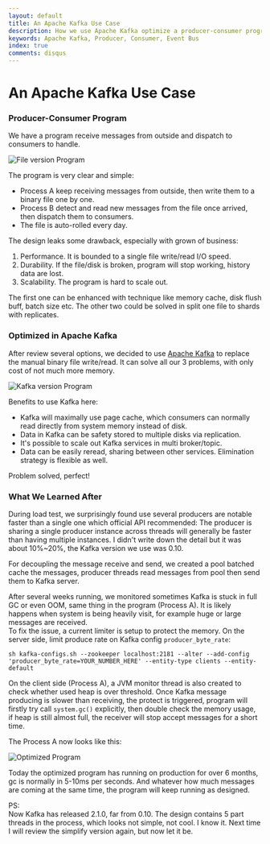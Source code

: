 ```yaml
---
layout: default
title: An Apache Kafka Use Case
description: How we use Apache Kafka optimize a producer-consumer program.
keywords: Apache Kafka, Producer, Consumer, Event Bus
index: true
comments: disqus
---
```


# An Apache Kafka Use Case

<h3>
<a href="#producer-consumer" name="producer-consumer" class="anchor"><span class="octicon octicon-link"></span></a>
Producer-Consumer Program
</h3>

We have a program receive messages from outside and dispatch to consumers to handle.

![File version Program](http://atealxt.github.io/images/20181206/producer_consumer-v1.png "File version Program")

The program is very clear and simple:
* Process A keep receiving messages from outside, then write them to a binary file one by one.
* Process B detect and read new messages from the file once arrived, then dispatch them to consumers.
* The file is auto-rolled every day.

The design leaks some drawback, especially with grown of business:
1. Performance. It is bounded to a single file write/read I/O speed.
2. Durability. If the file/disk is broken, program will stop working, history data are lost.
3. Scalability. The program is hard to scale out. 

The first one can be enhanced with technique like memory cache, disk flush buff, batch size etc. 
The other two could be solved in split one file to shards with replicates.

<h3>
<a href="#kafka-version-program" name="kafka-version-program" class="anchor"><span class="octicon octicon-link"></span></a>
Optimized in Apache Kafka
</h3>

After review several options, we decided to use [Apache Kafka](https://kafka.apache.org/) to replace the manual binary file write/read.
It can solve all our 3 problems, with only cost of not much more memory.

![Kafka version Program](http://atealxt.github.io/images/20181206/producer_consumer-v2.png "Kafka version Program")

Benefits to use Kafka here:
* Kafka will maximally use page cache, which consumers can normally read directly from system memory instead of disk.
* Data in Kafka can be safety stored to multiple disks via replication.
* It's possible to scale out Kafka services in multi broker/topic.
* Data can be easily reread, sharing between other services. Elimination strategy is flexible as well.

Problem solved, perfect!

<h3>
<a href="#things-learned" name="things-learned" class="anchor"><span class="octicon octicon-link"></span></a>
What We Learned After
</h3>

During load test, we surprisingly found use several producers are notable faster than a single one which official API recommended: The producer is sharing a single producer instance across threads will generally be faster than having multiple instances. I didn't write down the detail but it was about 10%~20%, the Kafka version we use was 0.10.

For decoupling the message receive and send, we created a pool batched cache the messages, producer threads read messages from pool then send them to Kafka server.

After several weeks running, we monitored sometimes Kafka is stuck in full GC or even OOM, same thing in the program (Process A). It is likely happens when system is being heavily visit, for example huge or large messages are received.<br>
To fix the issue, a current limiter is setup to protect the memory.
On the server side, limit produce rate on Kafka config `producer_byte_rate`:
<pre><code>sh kafka-configs.sh --zookeeper localhost:2181 --alter --add-config 'producer_byte_rate=YOUR_NUMBER_HERE' --entity-type clients --entity-default
</code></pre>
On the client side (Process A), a JVM monitor thread is also created to check whether used heap is over threshold. Once Kafka message producing is slower than receiving, the protect is triggered, program will firstly try call `system.gc()` explicitly, then double check the memory usage, if heap is still almost full, the receiver will stop accept messages for a short time.

The Process A now looks like this:

![Optimized Program](http://atealxt.github.io/images/20181206/producer_consumer-v2-2.png "Optimized Program")

Today the optimized program has running on production for over 6 months, gc is normally in 5-10ms per seconds. And whatever how much messages are coming at the same time, the program will keep running as designed.

PS:<br>
Now Kafka has released 2.1.0, far from 0.10.
The design contains 5 part threads in the process, which looks not simple, not cool. I know it.
Next time I will review the simplify version again, but now let it be.

